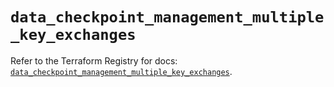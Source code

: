 # `data_checkpoint_management_multiple_key_exchanges`

Refer to the Terraform Registry for docs: [`data_checkpoint_management_multiple_key_exchanges`](https://registry.terraform.io/providers/checkpointsw/checkpoint/2.11.0/docs/data-sources/management_multiple_key_exchanges).

